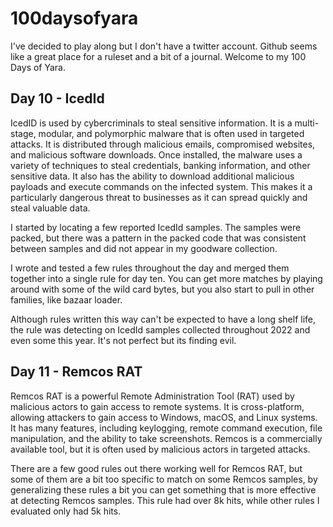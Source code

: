# 100daysofyara

I've decided to play along but I don't have a twitter account. Github seems like a great place for a ruleset and a bit of a journal. Welcome to my 100 Days of Yara.

## Day 10 - IcedId
IcedID is used by cybercriminals to steal sensitive information. It is a multi-stage, modular, and polymorphic malware that is often used in targeted attacks. It is distributed through malicious emails, compromised websites, and malicious software downloads. Once installed, the malware uses a variety of techniques to steal credentials, banking information, and other sensitive data. It also has the ability to download additional malicious payloads and execute commands on the infected system. This makes it a particularly dangerous threat to businesses as it can spread quickly and steal valuable data.

I started by locating a few reported IcedId samples. The samples were packed, but there was a pattern in the packed code that was consistent between samples and did not appear in my goodware collection. 

I wrote and tested a few rules throughout the day and merged them together into a single rule for day ten. You can get more matches by playing around with some of the wild card bytes, but you also start to pull in other families, like bazaar loader. 

Although rules written this way can't be expected to have a long shelf life, the rule was detecting on IcedId samples collected throughout 2022 and even some this year. It's not perfect but its finding evil.

## Day 11 - Remcos RAT

Remcos RAT is a powerful Remote Administration Tool (RAT) used by malicious actors to gain access to remote systems. It is cross-platform, allowing attackers to gain access to Windows, macOS, and Linux systems. It has many features, including keylogging, remote command execution, file manipulation, and the ability to take screenshots. Remcos is a commercially available tool, but it is often used by malicious actors in targeted attacks. 

There are a few good rules out there working well for Remcos RAT, but some of them are a bit too specific to match on some Remcos samples, by generalizing these rules a bit you can get something that is more effective at detecting Remcos samples. This rule had over 8k hits, while other rules I evaluated only had 5k hits.
